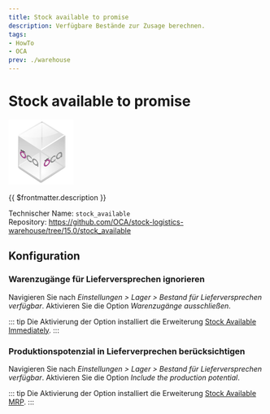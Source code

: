 ```yaml
---
title: Stock available to promise
description: Verfügbare Bestände zur Zusage berechnen.
tags:
- HowTo
- OCA
prev: ./warehouse
---
```

# Stock available to promise
![icon_oca_app](attachments/icon_oca_app.png)

{{ $frontmatter.description }}

Technischer Name: `stock_available`\
Repository: <https://github.com/OCA/stock-logistics-warehouse/tree/15.0/stock_available>

## Konfiguration

### Warenzugänge für Lieferversprechen ignorieren

Navigieren Sie nach *Einstellungen > Lager > Bestand für Lieferversprechen verfügbar*. Aktivieren Sie die Option *Warenzugänge ausschließen*.

::: tip
Die Aktivierung der Option installiert die Erweiterung [Stock Available Immediately](Stock%20Available%20Immediately.md).
:::

### Produktionspotenzial in Lieferverprechen berücksichtigen

Navigieren Sie nach *Einstellungen > Lager > Bestand für Lieferversprechen verfügbar*. Aktivieren Sie die Option *Include the production potential*.

::: tip
Die Aktivierung der Option installiert die Erweiterung [Stock Available MRP](Stock%20Available%20MRP.md).
:::
